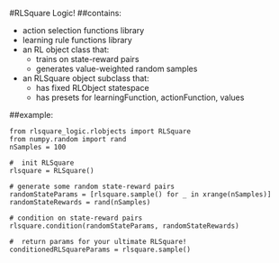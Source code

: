 #RLSquare Logic!
##contains:
- action selection functions library
- learning rule functions library
- an RL object class that:
    - trains on state-reward pairs
    - generates value-weighted random samples
- an RLSquare object subclass that:
    - has fixed RLObject statespace
    - has presets for learningFunction, actionFunction, values


##example:
```
from rlsquare_logic.rlobjects import RLSquare
from numpy.random import rand
nSamples = 100

#  init RLSquare
rlsquare = RLSquare()

# generate some random state-reward pairs
randomStateParams = [rlsquare.sample() for _ in xrange(nSamples)]
randomStateRewards = rand(nSamples)

# condition on state-reward pairs
rlsquare.condition(randomStateParams, randomStateRewards)

#  return params for your ultimate RLSquare!
conditionedRLSquareParams = rlsquare.sample()
```
